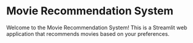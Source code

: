# Movie Recommendation System

Welcome to the Movie Recommendation System! This is a Streamlit web application that recommends movies based on your preferences. 

